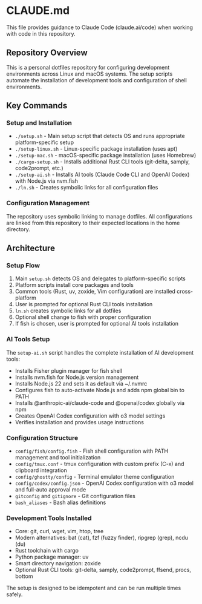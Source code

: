 # CLAUDE.md

This file provides guidance to Claude Code (claude.ai/code) when working with code in this repository.

## Repository Overview

This is a personal dotfiles repository for configuring development environments across Linux and macOS systems. The setup scripts automate the installation of development tools and configuration of shell environments.

## Key Commands

### Setup and Installation
- `./setup.sh` - Main setup script that detects OS and runs appropriate platform-specific setup
- `./setup-linux.sh` - Linux-specific package installation (uses apt)
- `./setup-mac.sh` - macOS-specific package installation (uses Homebrew)
- `./cargo-setup.sh` - Installs additional Rust CLI tools (git-delta, samply, code2prompt, etc.)
- `./setup-ai.sh` - Installs AI tools (Claude Code CLI and OpenAI Codex) with Node.js via nvm.fish
- `./ln.sh` - Creates symbolic links for all configuration files

### Configuration Management
The repository uses symbolic linking to manage dotfiles. All configurations are linked from this repository to their expected locations in the home directory.

## Architecture

### Setup Flow
1. Main `setup.sh` detects OS and delegates to platform-specific scripts
2. Platform scripts install core packages and tools
3. Common tools (Rust, uv, zoxide, Vim configuration) are installed cross-platform
4. User is prompted for optional Rust CLI tools installation
5. `ln.sh` creates symbolic links for all dotfiles
6. Optional shell change to fish with proper configuration
7. If fish is chosen, user is prompted for optional AI tools installation

### AI Tools Setup
The `setup-ai.sh` script handles the complete installation of AI development tools:
- Installs Fisher plugin manager for fish shell
- Installs nvm.fish for Node.js version management
- Installs Node.js 22 and sets it as default via ~/.nvmrc
- Configures fish to auto-activate Node.js and adds npm global bin to PATH
- Installs @anthropic-ai/claude-code and @openai/codex globally via npm
- Creates OpenAI Codex configuration with o3 model settings
- Verifies installation and provides usage instructions

### Configuration Structure
- `config/fish/config.fish` - Fish shell configuration with PATH management and tool initialization
- `config/tmux.conf` - tmux configuration with custom prefix (C-x) and clipboard integration
- `config/ghostty/config` - Terminal emulator theme configuration
- `config/codex/config.json` - OpenAI Codex configuration with o3 model and full-auto approval mode
- `gitconfig` and `gitignore` - Git configuration files
- `bash_aliases` - Bash alias definitions

### Development Tools Installed
- Core: git, curl, wget, vim, htop, tree
- Modern alternatives: bat (cat), fzf (fuzzy finder), ripgrep (grep), ncdu (du)
- Rust toolchain with cargo
- Python package manager: uv
- Smart directory navigation: zoxide
- Optional Rust CLI tools: git-delta, samply, code2prompt, ffsend, procs, bottom

The setup is designed to be idempotent and can be run multiple times safely.